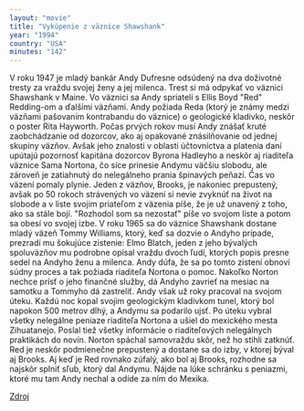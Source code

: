 ```yaml
---
layout: "movie"
title: "Vykúpenie z väznice Shawshank"
year: "1994"
country: "USA"
minutes: "142"
---
```

V roku 1947 je mladý bankár Andy Dufresne odsúdený na dva doživotné tresty za vraždu svojej ženy a jej milenca. Trest si má odpykať vo väznici Shawshank v Maine. Vo väznici sa Andy spriatelí s Ellis Boyd "Red" Redding-om a ďalšími väzňami. Andy požiada Reda (ktorý je známy medzi väzňami pašovaním kontrabandu do väznice) o geologické kladivko, neskôr o poster Rita Hayworth. Počas prvých rokov musí Andy znášať kruté zaobchádzanie od dozorcov, ako aj opakované znásilňovanie od jednej skupiny väzňov. Avšak jeho znalosti v oblasti účtovníctva a platenia daní upútajú pozornosť kapitána dozorcov Byrona Hadleyho a neskôr aj riaditeľa väznice Sama Nortona, čo síce prinesie Andymu väčšiu slobodu, ale zároveň je zatiahnutý do nelegálneho prania špinavých peňazí. Čas vo väzení pomaly plynie. Jeden z väzňov, Brooks, je nakoniec prepustený, avšak po 50 rokoch strávených vo väzení si nevie zvyknúť na život na slobode a v liste svojim priateľom z väzenia píše, že je už unavený z toho, ako sa stále bojí. "Rozhodol som sa nezostať" píše vo svojom liste a potom sa obesí vo svojej izbe. V roku 1965 sa do väznice Shawshank dostane mladý väzeň Tommy Williams, ktorý, keď sa dozvie o Andyho prípade, prezradí mu šokujúce zistenie: Elmo Blatch, jeden z jeho bývalých spoluväzňov mu podrobne opísal vraždu dvoch ľudí, ktorých popis presne sedel na Andyho ženu a milenca. Andy dúfa, že sa po tomto zistení obnoví súdny proces a tak požiada riaditeľa Nortona o pomoc. Nakoľko Norton nechce prísť o jeho finančné služby, dá Andyho zavrieť na mesiac na samotku a Tommyho dá zastreliť. Andy však už roky pracoval na svojom úteku. Každú noc kopal svojim geologickým kladivkom tunel, ktorý bol napokon 500 metrov dlhý, a Andymu sa podarilo ujsť. Po úteku vybral všetky nelegálne peniaze riaditeľa Nortona a ušiel do mexického mesta Zihuatanejo. Poslal tiež všetky informácie o riaditeľových nelegálnych praktikách do novín. Norton spáchal samovraždu skôr, než ho stihli zatknúť. Red je neskôr podmienečne prepustený a dostane sa do izby, v ktorej býval aj Brooks. Aj keď je Red rovnako zúfalý, ako bol aj Brooks, rozhodne sa najskôr splniť sľub, ktorý dal Andymu. Nájde na lúke schránku s peniazmi, ktoré mu tam Andy nechal a odíde za ním do Mexika.

[Zdroj](https://sk.wikipedia.org/wiki/Vyk%C3%BApenie_z_v%C3%A4znice_Shawshank "Zdroj")